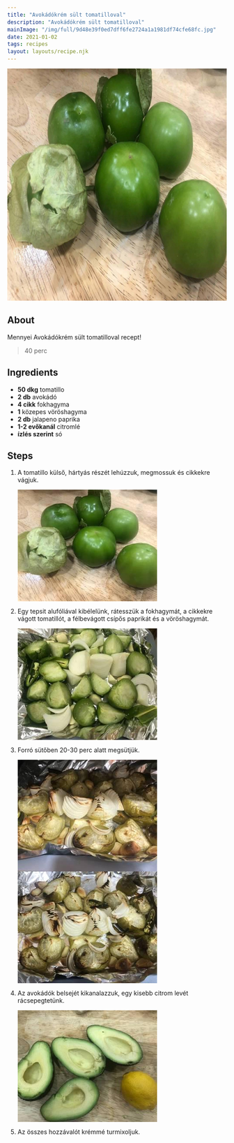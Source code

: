 ```yaml
---
title: "Avokádókrém sült tomatilloval"
description: "Avokádókrém sült tomatilloval"
mainImage: "/img/full/9d48e39f0ed7dff6fe2724a1a1981df74cfe68fc.jpg"
date: 2021-01-02
tags: recipes
layout: layouts/recipe.njk
---
```

                            
<p align="center"><a href="https://cookpad.com/hu/receptek/14009188-avokadokrem-sult-tomatilloval" rel="Recipe source page"><img width="751" height="532" src="/img/full/9d48e39f0ed7dff6fe2724a1a1981df74cfe68fc.jpg"/></a></p>

## About
Mennyei Avokádókrém sült tomatilloval recept! 

> 40 perc 

## Ingredients
* **50 dkg** tomatillo
* **2 db** avokádó
* **4 cikk** fokhagyma
* **1** közepes vöröshagyma
* **2 db** jalapeno paprika
* **1-2 evőkanál** citromlé
* **ízlés szerint** só

## Steps

1. A tomatillo külső, hártyás részét lehúzzuk, megmossuk és cikkekre vágjuk.
 
    <p><img width="320" height="256" align="left" src="/img/full/20bebdf20eb7e013ef06e68eecb6b24407852a01.jpg"/></p><div style="clear: both"/>

2. Egy tepsit alufóliával kibélelünk, rátesszük a fokhagymát, a cikkekre vágott tomatillót, a félbevágott csípős paprikát és a vöröshagymát.
 
    <p><img width="320" height="256" align="left" src="/img/full/541364d1d6a948b21a7add62a0831fcd2a7f9d9b.jpg"/></p><div style="clear: both"/>

3. Forró sütőben 20-30 perc alatt megsütjük.
 
    <p><img width="320" height="256" align="left" src="/img/full/264a834869a08108cf3a4d2e4e658b3304ec239b.jpg"/></p><p><img width="320" height="256" align="left" src="/img/full/d4ba4e426aa9513c6b7ef93d07462ed002b87a69.jpg"/></p><div style="clear: both"/>

4. Az avokádók belsejét kikanalazzuk, egy kisebb citrom levét rácsepegtetünk.
 
    <p><img width="320" height="256" align="left" src="/img/full/e165fedf56629bc7cbd22eb6c69a79375702e116.jpg"/></p><div style="clear: both"/>

5. Az összes hozzávalót krémmé turmixoljuk.
 
    <div style="clear: both"/>

